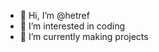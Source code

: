 - 👋 Hi, I’m @hetref
- 👀 I’m interested in coding
- 🌱 I’m currently making projects

<!---
hetref/hetref is a ✨ special ✨ repository because its `README.md` (this file) appears on your GitHub profile.
You can click the Preview link to take a look at your changes.
--->
